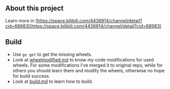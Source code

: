 ## About this project ##
Learn more in [https://space.bilibili.com/4436914/channel/detail?cid=68983](https://space.bilibili.com/4436914/channel/detail?cid=68983)

## Build ##

- Use ```go get``` to get the missing wheels.
- Look at [wheelmodified.md](https://github.com/wasupandceacar/osu-vs-player/blob/master/wheelmodified.md) to know my code modifications for used wheels. For some modifications I've merged it to original repo, while for others you should learn them and modify the wheels, otherwise no hope for build success.
- Look at [build.md](https://github.com/wasupandceacar/osu-vs-player/blob/master/build.md) to learn how to build.
